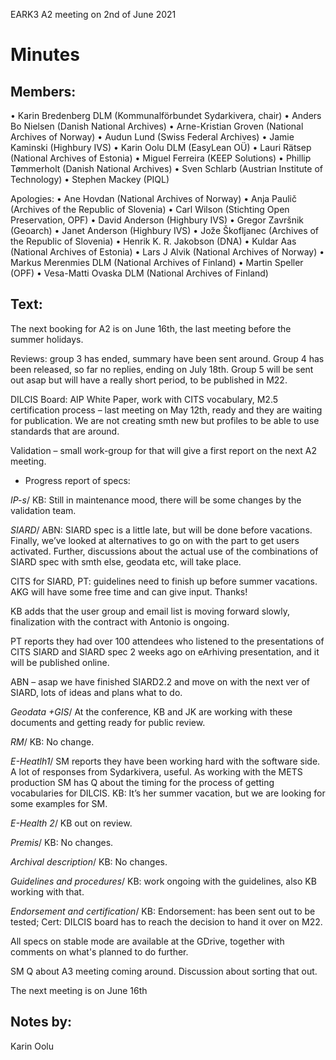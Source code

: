EARK3 A2 meeting on 2nd of June 2021

# Minutes

## Members:

• Karin Bredenberg DLM (Kommunalförbundet Sydarkivera, chair)
• Anders Bo Nielsen (Danish National Archives)
• Arne-Kristian Groven (National Archives of Norway) 
• Audun Lund (Swiss Federal Archives)
• Jamie Kaminski (Highbury IVS)
• Karin Oolu DLM (EasyLean OÜ)
• Lauri Rätsep (National Archives of Estonia)
• Miguel Ferreira (KEEP Solutions)
• Phillip Tømmerholt (Danish National Archives)
• Sven Schlarb (Austrian Institute of Technology)
• Stephen Mackey (PIQL)

Apologies: 
• Ane Hovdan (National Archives of Norway)
• Anja Paulič (Archives of the Republic of Slovenia) 
• Carl Wilson (Stichting Open Preservation, OPF)
• David Anderson (Highbury IVS)
• Gregor Završnik (Geoarch)
• Janet Anderson (Highbury IVS)
• Jože Škofljanec (Archives of the Republic of Slovenia)
• Henrik K. R. Jakobson (DNA)
• Kuldar Aas (National Archives of Estonia)
• Lars J Alvik (National Archives of Norway)
• Markus Merenmies DLM (National Archives of Finland)
• Martin Speller (OPF) 
• Vesa-Matti Ovaska DLM (National Archives of Finland)



## Text: 

The next booking for A2 is on June 16th, the last meeting before the summer holidays. 

Reviews: group 3 has ended, summary have been sent around. Group 4 has been released, so far no replies, ending on July 18th. Group 5 will be sent out asap but will have a really short period, to be published in M22. 

DILCIS Board: AIP White Paper, work with CITS vocabulary, M2.5 certification process – last meeting on May 12th, ready and they are waiting for publication. We are not creating smth new but profiles to be able to use standards that are around. 

Validation – small work-group for that will give a first report on the next A2 meeting. 

- Progress report of specs:

*IP-s*/ KB: Still in maintenance mood, there will be some changes by the validation team.  
                                                                                                                
*SIARD*/ ABN: SIARD spec is a little late, but will be done before vacations. Finally, we’ve looked at alternatives to go on with the part to get users activated. Further, discussions about the actual use of the combinations of SIARD spec with smth else, geodata etc, will take place. 

CITS for SIARD, PT: guidelines need to finish up before summer vacations. AKG will have some free time and can give input. Thanks! 

KB adds that the user group and email list is moving forward slowly, finalization with the contract with Antonio is ongoing. 

PT reports they had over 100 attendees who listened to the presentations of CITS SIARD and SIARD spec 2 weeks ago on eArhiving presentation, and it will be published online.

ABN – asap we have finished SIARD2.2 and move on with the next ver of SIARD, lots of ideas and plans what to do. 

*Geodata +GIS*/ At the conference, KB and JK are working with these documents and getting ready for public review. 

*RM*/ KB: No change. 

*E-Heatlh1*/ SM reports they have been working hard with the software side. A lot of responses from Sydarkivera, useful. As working with the METS production SM has Q about the timing for the process of getting vocabularies for DILCIS. KB: It’s her summer vacation, but we are looking for some examples for SM. 

*E-Health 2*/ KB out on review.   

*Premis*/ KB: No changes. 

*Archival description*/ KB: No changes.

*Guidelines and procedures*/ KB: work ongoing with the guidelines, also KB working with that. 
	
*Endorsement and certification*/ KB: Endorsement: has been sent out to be tested; Cert: DILCIS board has to reach the decision to hand it over on M22.  

All specs on stable mode are available at the GDrive, together with comments on what's planned to do further. 

SM Q about A3 meeting coming around. Discussion about sorting that out. 

The next meeting is on June 16th 

## Notes by: 

Karin Oolu

